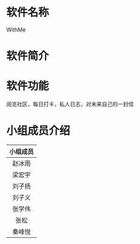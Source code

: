 # 软件名称
 WithMe
# 软件简介
# 软件功能
阅览社区，每日打卡，私人日志，对未来自己的一封信
# 小组成员介绍
小组成员 |
:-: |
赵冰雨 |
梁宏宇 | 
刘子扬 | 
刘子义 | 
张学伟 | 
张松   | 
秦峰悦 | 

